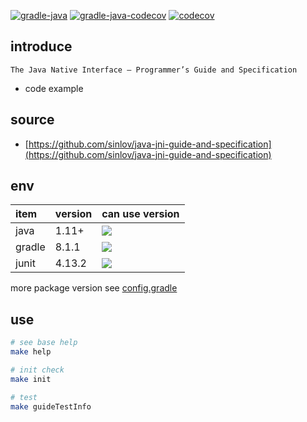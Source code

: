 [![gradle-java](https://github.com/sinlov/java-jni-guide-and-specification/actions/workflows/gradle-java.yml/badge.svg)](https://github.com/sinlov/java-jni-guide-and-specification/actions/workflows/gradle-java.yml)
[![gradle-java-codecov](https://github.com/sinlov/java-jni-guide-and-specification/actions/workflows/gradle-java-codecov.yml/badge.svg)](https://github.com/sinlov/java-jni-guide-and-specification/actions/workflows/gradle-java-codecov.yml)
[![codecov](https://codecov.io/gh/sinlov/java-jni-guide-and-specification/branch/main/graph/badge.svg)](https://codecov.io/gh/sinlov/java-jni-guide-and-specification)

## introduce

`The Java Native Interface — Programmer’s Guide and Specification`

- code example

## source

- [https://github.com/sinlov/java-jni-guide-and-specification](https://github.com/sinlov/java-jni-guide-and-specification)

## env

| item   | version | can use version                                                                                                                                 |
|:-------|:--------|:------------------------------------------------------------------------------------------------------------------------------------------------|
| java   | 1.11+   | ![](https://img.shields.io/badge/-Java-007396?logo=Java&logoColor=white&style=)                                                                 |
| gradle | 8.1.1   | [![](https://img.shields.io/badge/-Gradle-02303A?logo=Gradle&logoColor=white&style=)](https://gradle.org/install/)                              |
| junit  | 4.13.2  | [![](https://img.shields.io/maven-central/v/junit/junit.svg?label=latest%20release)](https://search.maven.org/search?q=g:junit%20AND%20a:junit) |

more package version see [config.gradle](config.gradle)

## use

```bash
# see base help
make help

# init check
make init

# test
make guideTestInfo
```